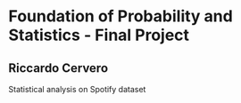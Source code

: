 # Foundation of Probability and Statistics - Final Project
## Riccardo Cervero
Statistical analysis on Spotify dataset
